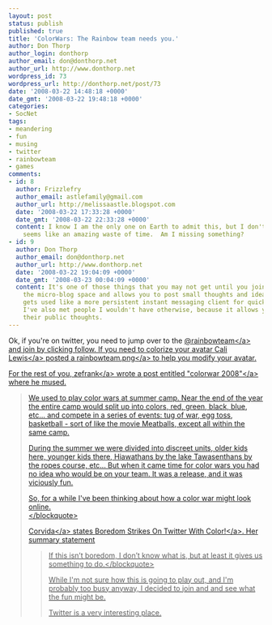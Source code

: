 ```yaml
---
layout: post
status: publish
published: true
title: 'ColorWars: The Rainbow team needs you.'
author: Don Thorp
author_login: donthorp
author_email: don@donthorp.net
author_url: http://www.donthorp.net
wordpress_id: 73
wordpress_url: http://donthorp.net/post/73
date: '2008-03-22 14:48:18 +0000'
date_gmt: '2008-03-22 19:48:18 +0000'
categories:
- SocNet
tags:
- meandering
- fun
- musing
- twitter
- rainbowteam
- games
comments:
- id: 8
  author: Frizzlefry
  author_email: astlefamily@gmail.com
  author_url: http://melissaastle.blogspot.com
  date: '2008-03-22 17:33:28 +0000'
  date_gmt: '2008-03-22 22:33:28 +0000'
  content: I know I am the only one on Earth to admit this, but I don't get Twitter.  It
    seems like an amazing waste of time.  Am I missing something?
- id: 9
  author: Don Thorp
  author_email: don@donthorp.net
  author_url: http://www.donthorp.net
  date: '2008-03-22 19:04:09 +0000'
  date_gmt: '2008-03-23 00:04:09 +0000'
  content: It's one of those things that you may not get until you join. It covers
    the micro-blog space and allows you to post small thoughts and ideas. It also
    gets used like a more persistent instant messaging client for quick repartee.
    I've also met people I wouldn't have otherwise, because it allows you to follow
    their public thoughts.
---
```

<p>Ok, if you're on twitter, you need to jump over to the <a href="http:&#47;&#47;twitter.com&#47;rainbowteam" target="_blank">@rainbowteam<&#47;a> and join by clicking follow. If you need to colorize your avatar <a href="http:&#47;&#47;en.wikipedia.org&#47;wiki&#47;Cali_Lewis" target="_blank">Cali Lewis<&#47;a> posted a <a href="http:&#47;&#47;www.bigtrip.tv&#47;rainbowteam.png">rainbowteam.png<&#47;a> to help you modify your avatar.</p>
<p>For the rest of you, <a href="http:&#47;&#47;www.zefrank.com" target="_blank">zefrank<&#47;a> wrote a post entitled  <a href="http:&#47;&#47;www.zefrank.com&#47;zesblog&#47;archives&#47;2008&#47;03&#47;colorwar_2008.html" target="_blank">"colorwar 2008"<&#47;a> where he mused.</p>
<blockquote><p>
We used to play color wars at summer camp. Near the end of the year the entire camp would split up into colors, red, green, black, blue, etc... and compete in a series of events: tug of war, egg toss, basketball - sort of like the movie Meatballs, except all within the same camp.</p>
<p>During the summer we were divided into discreet units, older kids here, younger kids there, Hiawathans by the lake Tawasenthans by the ropes course, etc... But when it came time for color wars you had no idea who would be on your team. It was a release, and it was viciously fun.</p>
<p>So, for a while I've been thinking about how a color war might look online.<br />
<&#47;blockquote></p>
<p><a href="http:&#47;&#47;corvida.ilumine.net&#47;about&#47;" target="_blank">Corvida<&#47;a> states <a href="http:&#47;&#47;corvida.ilumine.net&#47;boredom-strikes-on-twitter-with-color&#47;" target="_blank">Boredom Strikes On Twitter With Color!<&#47;a>. Her summary statement </p>
<blockquote><p>If this isn&rsquo;t boredom, I don&rsquo;t know what is, but at least it gives us something to do.<&#47;blockquote></p>
<p>While I'm not sure how this is going to play out, and I'm probably too busy anyway, I decided to join and and see what the fun might be. </p>
<p>Twitter is a very interesting place.</p>
